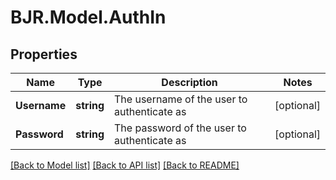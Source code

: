 # BJR.Model.AuthIn
## Properties

Name | Type | Description | Notes
------------ | ------------- | ------------- | -------------
**Username** | **string** | The username of the user to authenticate as | [optional] 
**Password** | **string** | The password of the user to authenticate as | [optional] 

[[Back to Model list]](../README.md#documentation-for-models) [[Back to API list]](../README.md#documentation-for-api-endpoints) [[Back to README]](../README.md)

